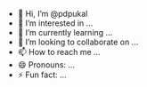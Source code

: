 - 👋 Hi, I’m @pdpukal
- 👀 I’m interested in ...
- 🌱 I’m currently learning ...
- 💞️ I’m looking to collaborate on ...
- 📫 How to reach me ...
- 😄 Pronouns: ...
- ⚡ Fun fact: ...

<!---
pdpukal/pdpukal is a ✨ special ✨ repository because its `README.md` (this file) appears on your GitHub profile.
You can click the Preview link to take a look at your changes.
--->
